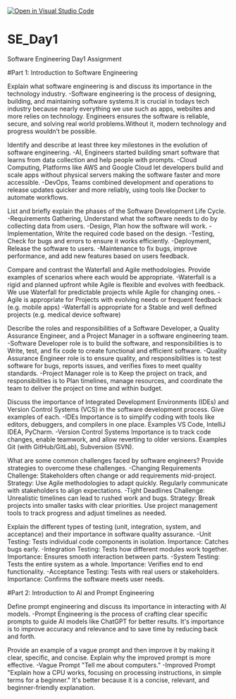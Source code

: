 [![Open in Visual Studio Code](https://classroom.github.com/assets/open-in-vscode-2e0aaae1b6195c2367325f4f02e2d04e9abb55f0b24a779b69b11b9e10269abc.svg)](https://classroom.github.com/online_ide?assignment_repo_id=18369949&assignment_repo_type=AssignmentRepo)
# SE_Day1
Software Engineering Day1 Assignment

#Part 1: Introduction to Software Engineering

Explain what software engineering is and discuss its importance in the technology industry.
-Software engineering is the process of designing, building, and maintaining software systems.It is crucial in todays tech industry because nearly everything we use such as apps, websites and more relies on technology. 
 Engineers ensures the software is reliable, secure, and solving real world problems.Without it, modern technology and progress wouldn’t be possible.

Identify and describe at least three key milestones in the evolution of software engineering.
-AI, Engineers started building smart software that learns from data collection and help people with prompts.
-Cloud Computing, Platforms like AWS and Google Cloud let developers build and scale apps without physical servers making the software faster and more accessible.
-DevOps, Teams combined development and operations to release updates quicker and more reliably, using tools like Docker to automate workflows.

List and briefly explain the phases of the Software Development Life Cycle.
-Requirements Gathering, Understand what the software needs to do by collecting data from users.
-Design, Plan how the software will work.
-Implementation, Write the required code based on the design.
-Testing, Check for bugs and errors to ensure it works efficiently.
-Deployment, Release the software to users.
-Maintenance to fix bugs, improve performance, and add new features based on users feedback.

Compare and contrast the Waterfall and Agile methodologies. Provide examples of scenarios where each would be appropriate.
-Waterfall is a rigid and planned upfront while Agile is flexible and evolves with feedback. We use Waterfall for predictable projects while Agile for changing ones.
-Agile is appropriate for Projects with evolving needs or frequent feedback (e.g. mobile apps)
-Waterfall is appropriate for a Stable and well defined projects (e.g. medical device software)

Describe the roles and responsibilities of a Software Developer, a Quality Assurance Engineer, and a Project Manager in a software engineering team.
-Software Developer
 role is to build the software, and responsibilities is to Write, test, and fix code to create functional and efficient software.
-Quality Assurance Engineer
 role is to ensure quality, and responsibilities is to test software for bugs, reports issues, and verifies fixes to meet quality standards.
-Project Manager
 role is to Keep the project on track, and responsibilities is to Plan timelines, manage resources, and coordinate the team to deliver the project on time and within budget.

Discuss the importance of Integrated Development Environments (IDEs) and Version Control Systems (VCS) in the software development process. Give examples of each.
-IDEs
 Importance is to simplify coding with tools like editors, debuggers, and compilers in one place.
 Examples VS Code, IntelliJ IDEA, PyCharm.
-Version Control Systems 
 Importance is to track code changes, enable teamwork, and allow reverting to older versions.
 Examples Git (with GitHub/GitLab), Subversion (SVN).

What are some common challenges faced by software engineers? Provide strategies to overcome these challenges.
-Changing Requirements
 Challenge: Stakeholders often change or add requirements mid-project.
 Strategy: Use Agile methodologies to adapt quickly. Regularly communicate with stakeholders to align expectations.
-Tight Deadlines
 Challenge: Unrealistic timelines can lead to rushed work and bugs.
 Strategy: Break projects into smaller tasks with clear priorities. Use project management tools to track progress and adjust timelines as needed.

Explain the different types of testing (unit, integration, system, and acceptance) and their importance in software quality assurance.
-Unit Testing: Tests individual code components in isolation.
 Importance: Catches bugs early.
-Integration Testing: Tests how different modules work together.
 Importance: Ensures smooth interaction between parts.
-System Testing: Tests the entire system as a whole.
 Importance: Verifies end to end functionality.
-Acceptance Testing: Tests with real users or stakeholders.
 Importance: Confirms the software meets user needs.

#Part 2: Introduction to AI and Prompt Engineering


Define prompt engineering and discuss its importance in interacting with AI models.
-Prompt Engineering is the process of crafting clear specific prompts to guide AI models like ChatGPT for better results.
 It's importance is to improve accuracy and relevance and to save time by reducing back and forth.

Provide an example of a vague prompt and then improve it by making it clear, specific, and concise. Explain why the improved prompt is more effective.
-Vague Prompt "Tell me about computers."
-Improved Prompt "Explain how a CPU works, focusing on processing instructions, in simple terms for a beginner."
 It's better because it is a concise, relevant, and beginner-friendly explanation.
